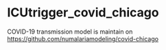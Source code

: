 # ICUtrigger_covid_chicago

COVID-19 transmission model is maintain on https://github.com/numalariamodeling/covid-chicago 